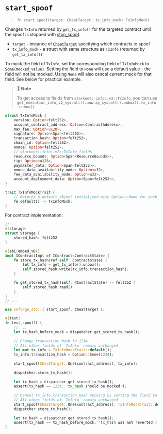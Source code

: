 # `start_spoof`

> `fn start_spoof(target: CheatTarget, tx_info_mock: TxInfoMock)`

Changes `TxInfo` returned by `get_tx_info()` for the targeted contract until the spoof is stopped
with [stop_spoof](./stop_spoof.md).

- `target` - instance of [`CheatTarget`](../cheat_target.md) specifying which contracts to spoof
- `tx_info_mock` - a struct with same structure as `TxInfo` (returned by `get_tx_info()`)

To mock the field of `TxInfo`, set the corresponding field of `TxInfoMock` to `Some(mocked_value)`. Setting the field to `None` will use a default value - the field will not be mocked. Using `None` will also cancel current mock for that field. See below for practical example.

> 📝 **Note**
>
> To get access to fields from `starknet::info::v2::TxInfo`, you can use
> `get_execution_info_v2_syscall().unwrap_syscall().unbox().tx_info.unbox()`

```rust
struct TxInfoMock {
    version: Option<felt252>,
    account_contract_address: Option<ContractAddress>,
    max_fee: Option<u128>,
    signature: Option<Span<felt252>>,
    transaction_hash: Option<felt252>,
    chain_id: Option<felt252>,
    nonce: Option<felt252>,
    // starknet::info::v2::TxInfo fields
    resource_bounds: Option<Span<ResourceBounds>>,
    tip: Option<u128>,
    paymaster_data: Option<Span<felt252>>,
    nonce_data_availability_mode: Option<u32>,
    fee_data_availability_mode: Option<u32>,
    account_deployment_data: Option<Span<felt252>>,
}

trait TxInfoMockTrait {
    // Returns a default object initialized with Option::None for each field  
    fn default() -> TxInfoMock;
}
```

For contract implementation:

```rust
// ...
#[storage]
struct Storage {
    stored_hash: felt252
}

#[abi(embed_v0)]
impl IContractImpl of IContract<ContractState> {
    fn store_tx_hash(ref self: ContractState) {
        let tx_info = get_tx_info().unbox();
        self.stored_hash.write(tx_info.transaction_hash);
    }

    fn get_stored_tx_hash(self: @ContractState) -> felt252 {
        self.stored_hash.read()
    }
}
// ...
```

```rust
use snforge_std::{ start_spoof, CheatTarget };

#[test]
fn test_spoof() {
    // ...
    let tx_hash_before_mock = dispatcher.get_stored_tx_hash();
    
    // Change transaction_hash to 1234
    // All other fields of `TxInfo` remain unchanged
    let mut tx_info = TxInfoMockTrait::default();
    tx_info.transaction_hash = Option::Some(1234);
    
    start_spoof(CheatTarget::One(contract_address), tx_info);
    
    dispatcher.store_tx_hash();
    
    let tx_hash = dispatcher.get_stored_tx_hash();
    assert(tx_hash == 1234, 'tx_hash should be mocked');
    
    // Cancel tx_info.transaction_hash mocking by setting the field to `None`
    // All other fields of `TxInfo` remain unchanged
    start_spoof(CheatTarget::One(contract_address), TxInfoMockTrait::default());
    dispatcher.store_tx_hash();
    
    let tx_hash = dispatcher.get_stored_tx_hash();
    assert(tx_hash == tx_hash_before_mock, 'tx_hash was not reverted');
}
```

